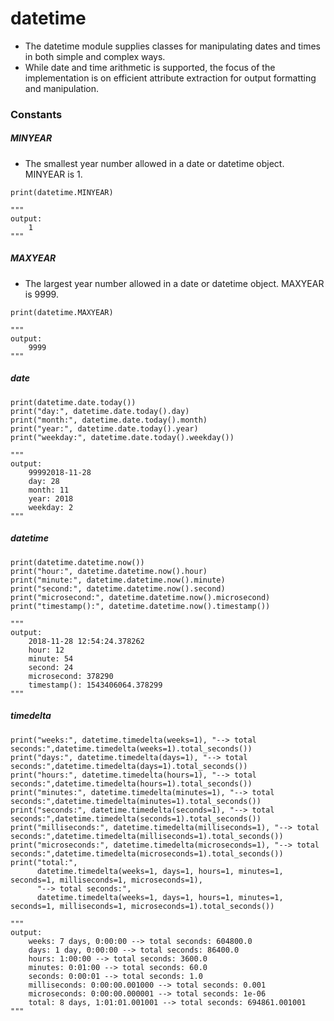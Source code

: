 # datetime

- The datetime module supplies classes for manipulating dates and times in both simple and complex ways.
- While date and time arithmetic is supported, the focus of the implementation is on efficient attribute extraction for output formatting and manipulation.


### Constants

##### MINYEAR

- The smallest year number allowed in a date or datetime object. MINYEAR is 1.

```
print(datetime.MINYEAR)

"""
output:
    1
"""
```

##### MAXYEAR

- The largest year number allowed in a date or datetime object. MAXYEAR is 9999.

```
print(datetime.MAXYEAR)

"""
output:
    9999
"""
```

##### date

```
print(datetime.date.today())
print("day:", datetime.date.today().day)
print("month:", datetime.date.today().month)
print("year:", datetime.date.today().year)
print("weekday:", datetime.date.today().weekday())

"""
output:
    99992018-11-28
    day: 28
    month: 11
    year: 2018
    weekday: 2
"""
```

##### datetime

```
print(datetime.datetime.now())
print("hour:", datetime.datetime.now().hour)
print("minute:", datetime.datetime.now().minute)
print("second:", datetime.datetime.now().second)
print("microsecond:", datetime.datetime.now().microsecond)
print("timestamp():", datetime.datetime.now().timestamp())

"""
output:
    2018-11-28 12:54:24.378262
    hour: 12
    minute: 54
    second: 24
    microsecond: 378290
    timestamp(): 1543406064.378299
"""
```


##### timedelta

```
print("weeks:", datetime.timedelta(weeks=1), "--> total seconds:",datetime.timedelta(weeks=1).total_seconds())
print("days:", datetime.timedelta(days=1), "--> total seconds:",datetime.timedelta(days=1).total_seconds())
print("hours:", datetime.timedelta(hours=1), "--> total seconds:",datetime.timedelta(hours=1).total_seconds())
print("minutes:", datetime.timedelta(minutes=1), "--> total seconds:",datetime.timedelta(minutes=1).total_seconds())
print("seconds:", datetime.timedelta(seconds=1), "--> total seconds:",datetime.timedelta(seconds=1).total_seconds())
print("milliseconds:", datetime.timedelta(milliseconds=1), "--> total seconds:",datetime.timedelta(milliseconds=1).total_seconds())
print("microseconds:", datetime.timedelta(microseconds=1), "--> total seconds:",datetime.timedelta(microseconds=1).total_seconds())
print("total:",
      datetime.timedelta(weeks=1, days=1, hours=1, minutes=1, seconds=1, milliseconds=1, microseconds=1),
      "--> total seconds:",
      datetime.timedelta(weeks=1, days=1, hours=1, minutes=1, seconds=1, milliseconds=1, microseconds=1).total_seconds())

"""
output:
    weeks: 7 days, 0:00:00 --> total seconds: 604800.0
    days: 1 day, 0:00:00 --> total seconds: 86400.0
    hours: 1:00:00 --> total seconds: 3600.0
    minutes: 0:01:00 --> total seconds: 60.0
    seconds: 0:00:01 --> total seconds: 1.0
    milliseconds: 0:00:00.001000 --> total seconds: 0.001
    microseconds: 0:00:00.000001 --> total seconds: 1e-06
    total: 8 days, 1:01:01.001001 --> total seconds: 694861.001001
"""
```

